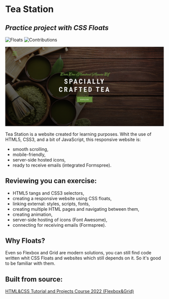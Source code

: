 # Tea Station
## _Practice project with CSS Floats_

![Floats](https://img.shields.io/badge/Practice-CSS_Floats-brightgreen)
![Contributions](https://camo.githubusercontent.com/5ae751d6f1db3da3db0a15924a4165f95ab9462c5602cab2aedc7932ff565451/68747470733a2f2f696d672e736869656c64732e696f2f62616467652f436f6e747269627574696f6e732d77656c636f6d652d626c756576696f6c6574)

![WEBSITE!](TS.png)

Tea Station is a website created for learning purposes. Whit the use of HTML5, CSS3, and a bit of JavaScript, this responsive website is:

- smooth scrolling,
- mobile-friendly,
- server-side hosted icons,
- ready to receive emails (integrated Formspree).

## Reviewing you can exercise:

- HTML5 tangs and CSS3 selectors,
- creating a responsive website using CSS floats,
- linking external: styles, scripts, fonts,
- creating multiple HTML pages and navigating between them,
- creating animation,
- server-side hosting of icons (Font Awesome),
- connecting for receiving emails (Formspree).

## Why Floats?
Even so Flexbox and Grid are modern solutions, you can still find code written whit CSS Floats and websites which still depends on it. So it's good to be familiar with them.

## Built from source:

[HTML&CSS Tutorial and Projects Course 2022 (Flexbox&Grid)](https://www.udemy.com/course/in-depth-html-css-course-build-responsive-websites/)
